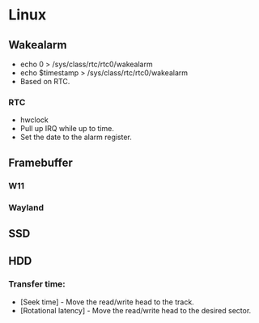 # Linux
## Wakealarm
 - echo 0 > /sys/class/rtc/rtc0/wakealarm
 - echo $timestamp > /sys/class/rtc/rtc0/wakealarm
 - Based on RTC.
### RTC
 - hwclock
 - Pull up IRQ while up to time.
 - Set the date to the alarm register.
## Framebuffer
### W11
### Wayland

## SSD
## HDD
### Transfer time:
 - [Seek time] - Move the read/write head to the track.
 - [Rotational latency] - Move the read/write head to the desired sector.
